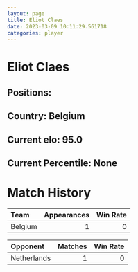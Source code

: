 ```yaml
---  
layout: page  
title: Eliot Claes  
date: 2023-03-09 10:11:29.561718  
categories: player  
---
```

# Eliot Claes

## Positions: 

## Country: Belgium

## Current elo: 95.0

## Current Percentile: None

# Match History


| Team    |   Appearances |   Win Rate |
|:--------|--------------:|-----------:|
| Belgium |             1 |          0 |

| Opponent    |   Matches |   Win Rate |
|:------------|----------:|-----------:|
| Netherlands |         1 |          0 |
